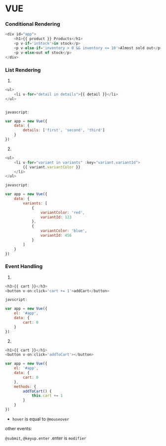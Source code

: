 # VUE

### Conditional Rendering

```js
<div id="app">
    <h1>{{ product }} Products</h1>
    <p v-if='inStock'>in stock</p>
    <p v-else-if='inventory > 0 && inventory <= 10'>Almost sold out</p>
    <p v-else>out of stock</p>
</div>
```

### List Rendering

1.
```js
<ul>
    <li v-for="detail in details">{{ detail }}</li>
</ul>


javascript:

var app = new Vue({
    data: {
        details: ['first', 'second', 'third']
    }
})
```

2.
```js
<ul>
    <li v-for="variant in variants" :key="variant.variantId">
        {{ variant.variantColor }}
    </li>
</ul>

javascript:

var app = new Vue({
    data: {
        variants: [
            {
                variantColor: 'red',
                variantId: 123
            },
            {
                variantColor: 'blue',
                variantId: 456
            }
        ]
    }
})
```

### Event Handling

1.
```js
<h3>{{ cart }}</h3>
<button v-on:click='cart += 1'>addCart</button>

javscript: 

var app = new Vue({
    el: '#app',
    data: {
        cart: 0
    }
})
```

2.
```js
<h1>{{ cart }}</h1>
<button v-on:click='addToCart'></button>

var app = new Vue({
    el: '#app',
    data: {
        cart: 0
    },
    methods: {
        addToCart() {
            this.cart += 1
        }
    }
})
```

* `hover` is equal to `@mouseover`

other events:

`@submit`, `@keyup.enter`  .enter is `modifier`
